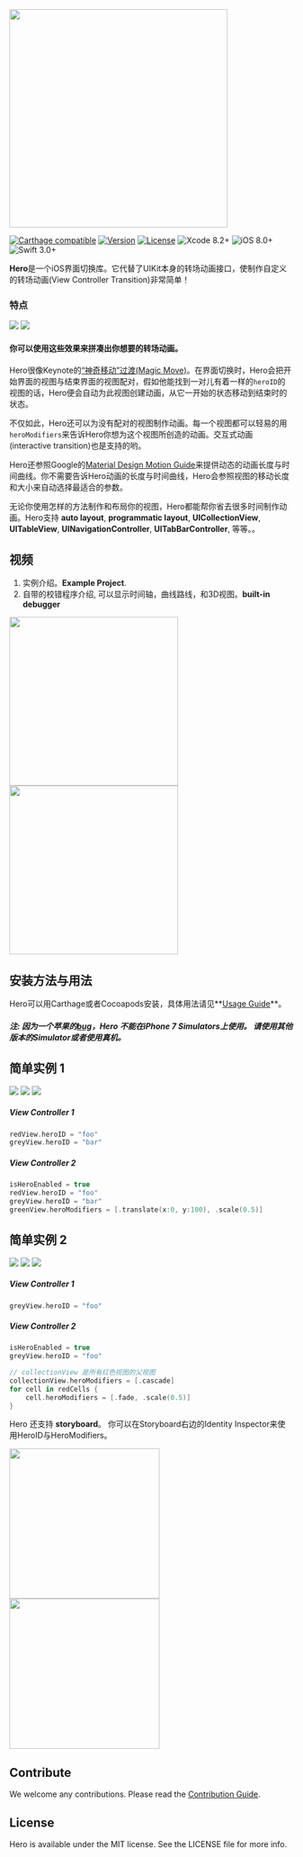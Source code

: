 <img src="https://github.com/lkzhao/Hero/blob/master/Resources/HeroLogo@2x.png?raw=true" width="388"/>

[![Carthage compatible](https://img.shields.io/badge/Carthage-Compatible-brightgreen.svg?style=flat)](https://github.com/Carthage/Carthage)
[![Version](https://img.shields.io/cocoapods/v/Hero.svg?style=flat)](http://cocoapods.org/pods/Hero)
[![License](https://img.shields.io/cocoapods/l/Hero.svg?style=flat)](https://github.com/lkzhao/Hero/blob/master/LICENSE?raw=true)
![Xcode 8.2+](https://img.shields.io/badge/Xcode-8.2%2B-blue.svg)
![iOS 8.0+](https://img.shields.io/badge/iOS-8.0%2B-blue.svg)
![Swift 3.0+](https://img.shields.io/badge/Swift-3.0%2B-orange.svg)

**Hero**是一个iOS界面切换库。它代替了UIKit本身的转场动画接口，使制作自定义的转场动画(View Controller Transition)非常简单！

### 特点
<img src="https://cdn.rawgit.com/lkzhao/Hero/e6c77629fcf2ea1c9b8526f74d250a2fea68ae5c/Resources/basic.svg"/>
<img src="https://cdn.rawgit.com/lkzhao/Hero/b8f01051e9e8ce0cdc8eb7888c6d7ffa2344d96a/Resources/effects.svg"/>

#### 你可以使用这些效果来拼凑出你想要的转场动画。

Hero很像Keynote的[“神奇移动”过渡(Magic Move)](https://support.apple.com/kb/PH16959?locale=zh_CN)。在界面切换时，Hero会把开始界面的视图与结束界面的视图配对，假如他能找到一对儿有着一样的`heroID`的视图的话，Hero便会自动为此视图创建动画，从它一开始的状态移动到结束时的状态。

不仅如此，Hero还可以为没有配对的视图制作动画。每一个视图都可以轻易的用`heroModifiers`来告诉Hero你想为这个视图所创造的动画。交互式动画(interactive transition)也是支持的哟。

Hero还参照Google的[Material Design Motion Guide](https://material.io/guidelines/motion/duration-easing.html)来提供动态的动画长度与时间曲线。你不需要告诉Hero动画的长度与时间曲线，Hero会参照视图的移动长度和大小来自动选择最适合的参数。

无论你使用怎样的方法制作和布局你的视图，Hero都能帮你省去很多时间制作动画。Hero支持 **auto layout**, **programmatic layout**, **UICollectionView**, **UITableView**, **UINavigationController**, **UITabBarController**, 等等。。

## 视频

1. 实例介绍。**Example Project**.
2. 自带的校错程序介绍, 可以显示时间轴，曲线路线，和3D视图。**built-in debugger** 

<a href="https://youtu.be/-6L79or6Iq8"><img src="https://github.com/lkzhao/Hero/blob/master/Resources/overview.png?raw=true" height="300"/></a>
<a href="https://youtu.be/NFhA6qZdunA"><img src="https://github.com/lkzhao/Hero/blob/master/Resources/debugger.png?raw=true" height="300"/></a>

## 安装方法与用法
Hero可以用Carthage或者Cocoapods安装，具体用法请见**[Usage Guide](https://github.com/lkzhao/Hero/wiki/Usage-Guide)**。

##### 注: 因为一个苹果的[bug](https://forums.developer.apple.com/thread/63438)，Hero 不能在iPhone 7 Simulators上使用。 请使用其他版本的Simulator或者使用真机。

## 简单实例 1

<img src="https://cdn.rawgit.com/lkzhao/Hero/e4b0d15a15d738ac4b163797816059c199100e22/Resources/simple-v1.svg" />
<img src="https://cdn.rawgit.com/lkzhao/Hero/e4b0d15a15d738ac4b163797816059c199100e22/Resources/simple-v2.svg" />
<img src="https://cdn.rawgit.com/lkzhao/Hero/e4b0d15a15d738ac4b163797816059c199100e22/Resources/simple-animation.svg" />

##### View Controller 1
```swift
redView.heroID = "foo"
greyView.heroID = "bar"
```

##### View Controller 2
```swift
isHeroEnabled = true
redView.heroID = "foo"
greyView.heroID = "bar"
greenView.heroModifiers = [.translate(x:0, y:100), .scale(0.5)]
```


## 简单实例 2
<img src="https://cdn.rawgit.com/lkzhao/Hero/e4b0d15a15d738ac4b163797816059c199100e22/Resources/advance-v1.svg" />
<img src="https://cdn.rawgit.com/lkzhao/Hero/e4b0d15a15d738ac4b163797816059c199100e22/Resources/advance-v2.svg" />
<img src="https://cdn.rawgit.com/lkzhao/Hero/e4b0d15a15d738ac4b163797816059c199100e22/Resources/advance-animation.svg" />

##### View Controller 1
```swift
greyView.heroID = "foo"
```

##### View Controller 2
```swift
isHeroEnabled = true
greyView.heroID = "foo"

// collectionView 是所有红色视图的父视图
collectionView.heroModifiers = [.cascade]
for cell in redCells {
	cell.heroModifiers = [.fade, .scale(0.5)]
}
```

Hero 还支持 **storyboard**。 你可以在Storyboard右边的Identity Inspector来使用HeroID与HeroModifiers。

<img src="https://cdn.rawgit.com/lkzhao/Hero/master/Resources/storyboardView.png" width="267px"/> 
<img src="https://cdn.rawgit.com/lkzhao/Hero/master/Resources/storyboardViewController.png" width="267px"/>

## Contribute

We welcome any contributions. Please read the [Contribution Guide](https://github.com/lkzhao/Hero/wiki/Contribution-Guide).

## License

Hero is available under the MIT license. See the LICENSE file for more info.
